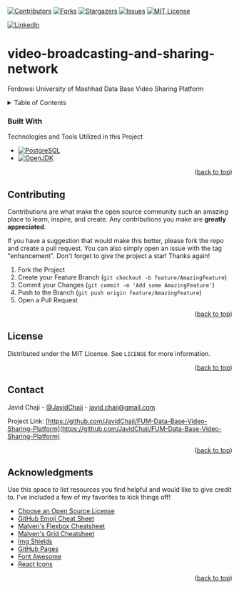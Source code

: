 <a name="readme-top"></a>


[![Contributors][contributors-shield]][contributors-url]
[![Forks][forks-shield]][forks-url]
[![Stargazers][stars-shield]][stars-url]
[![Issues][issues-shield]][issues-url]
[![MIT License][license-shield]][license-url]



[![LinkedIn][linkedin-shield]][javid-linkedin-url]

# video-broadcasting-and-sharing-network

Ferdowsi University of Mashhad Data Base Video Sharing Platform




<!-- TABLE OF CONTENTS -->
<details>
  <summary>Table of Contents</summary>
  <ol>
    <li>
      <a href="#about-the-project">About The Project</a>
      <ul>
        <li><a href="#built-with">Built With</a></li>
      </ul>
    </li>
    <li>
      <a href="#getting-started">Getting Started</a>
      <ul>
        <li><a href="#prerequisites">Prerequisites</a></li>
        <li><a href="#installation">Installation</a></li>
      </ul>
    </li>
    <li><a href="#usage">Usage</a></li>
    <li><a href="#roadmap">Roadmap</a></li>
    <li><a href="#contributing">Contributing</a></li>
    <li><a href="#license">License</a></li>
    <li><a href="#contact">Contact</a></li>
    <li><a href="#acknowledgments">Acknowledgments</a></li>
  </ol>
</details>





### Built With

Technologies and Tools Utilized in this Project


* [![PostgreSQL][PostgreSQL-Shield]][PostgreSQL-URL]
* [![OpenJDK][OpenJDK-Shield]][OpenJDK-URL]


<p align="right">(<a href="#readme-top">back to top</a>)</p>






<!-- CONTRIBUTING -->
## Contributing

Contributions are what make the open source community such an amazing place to learn, inspire, and create. Any contributions you make are **greatly appreciated**.

If you have a suggestion that would make this better, please fork the repo and create a pull request. You can also simply open an issue with the tag "enhancement".
Don't forget to give the project a star! Thanks again!

1. Fork the Project
2. Create your Feature Branch (`git checkout -b feature/AmazingFeature`)
3. Commit your Changes (`git commit -m 'Add some AmazingFeature'`)
4. Push to the Branch (`git push origin feature/AmazingFeature`)
5. Open a Pull Request

<p align="right">(<a href="#readme-top">back to top</a>)</p>





<!-- LICENSE -->
## License

Distributed under the MIT License. See `LICENSE` for more information.

<p align="right">(<a href="#readme-top">back to top</a>)</p>



<!-- CONTACT -->
## Contact

Javid Chaji - [@JavidChaji](https://twitter.com/JavidChaji) - javid.chaji@gmail.com

Project Link: [https://github.com/JavidChaji/FUM-Data-Base-Video-Sharing-Platform](https://github.com/JavidChaji/FUM-Data-Base-Video-Sharing-Platform)

<p align="right">(<a href="#readme-top">back to top</a>)</p>




<!-- ACKNOWLEDGMENTS -->
## Acknowledgments

Use this space to list resources you find helpful and would like to give credit to. I've included a few of my favorites to kick things off!

* [Choose an Open Source License](https://choosealicense.com)
* [GitHub Emoji Cheat Sheet](https://www.webpagefx.com/tools/emoji-cheat-sheet)
* [Malven's Flexbox Cheatsheet](https://flexbox.malven.co/)
* [Malven's Grid Cheatsheet](https://grid.malven.co/)
* [Img Shields](https://shields.io)
* [GitHub Pages](https://pages.github.com)
* [Font Awesome](https://fontawesome.com)
* [React Icons](https://react-icons.github.io/react-icons/search)

<p align="right">(<a href="#readme-top">back to top</a>)</p>





<!-- MARKDOWN LINKS & IMAGES -->
<!-- https://www.markdownguide.org/basic-syntax/#reference-style-links -->
<!-- https://ileriayo.github.io/markdown-badges/ -->

<!-- Contributors -->
[contributors-shield]: https://img.shields.io/github/contributors/javidchaji/FUM-Data-Base-Video-Sharing-Platform.svg?style=for-the-badge

[contributors-url]: https://github.com/javidchaji/FUM-Data-Base-Video-Sharing-Platform/graphs/contributors

<!-- Forks -->
[forks-shield]: https://img.shields.io/github/forks/javidchaji/FUM-Data-Base-Video-Sharing-Platform.svg?style=for-the-badge

[forks-url]: https://github.com/javidchaji/FUM-Data-Base-Video-Sharing-Platform/network/members


<!-- Stars -->
[stars-shield]: https://img.shields.io/github/stars/javidchaji/FUM-Data-Base-Video-Sharing-Platform.svg?style=for-the-badge

[stars-url]: https://github.com/javidchaji/FUM-Data-Base-Video-Sharing-Platform/stargazers


<!-- Issues -->
[issues-shield]: https://img.shields.io/github/issues/javidchaji/FUM-Data-Base-Video-Sharing-Platform.svg?style=for-the-badge

[issues-url]: https://github.com/javidchaji/FUM-Data-Base-Video-Sharing-Platform/issues


<!-- License -->
[license-shield]: https://img.shields.io/github/license/javidchaji/FUM-Data-Base-Video-Sharing-Platform.svg?style=for-the-badge

[license-url]: https://github.com/javidchaji/FUM-Data-Base-Video-Sharing-Platform/blob/master/LICENSE


<!-- Linkedin -->
[linkedin-shield]: https://img.shields.io/badge/linkedin-%230077B5.svg?style=for-the-badge&logo=linkedin&logoColor=white

[javid-linkedin-url]: https://linkedin.com/in/javidchaji


<!-- OpenJDK -->
[OpenJDK-Shield]: https://img.shields.io/badge/OpenJDK-ED8B00?style=for-the-badge&logo=openjdk&logoColor=white

[OpenJDK-URL]: https://openjdk.org


<!-- PostgreSQL -->
[PostgreSQL-Shield]: https://img.shields.io/badge/PostgreSQL-316192?style=for-the-badge&logo=postgresql&logoColor=white

[PostgreSQL-URL]: https://www.postgresql.org
